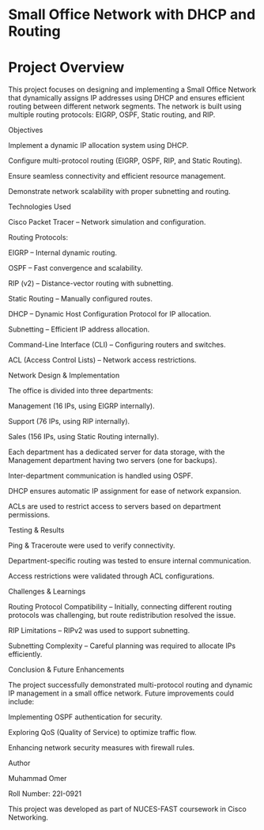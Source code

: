 # Small Office Network with DHCP and Routing

# Project Overview

This project focuses on designing and implementing a Small Office Network that dynamically assigns IP addresses using DHCP and ensures efficient routing between different network segments. The network is built using multiple routing protocols: EIGRP, OSPF, Static routing, and RIP.

Objectives

Implement a dynamic IP allocation system using DHCP.

Configure multi-protocol routing (EIGRP, OSPF, RIP, and Static Routing).

Ensure seamless connectivity and efficient resource management.

Demonstrate network scalability with proper subnetting and routing.

Technologies Used

Cisco Packet Tracer – Network simulation and configuration.

Routing Protocols:

EIGRP – Internal dynamic routing.

OSPF – Fast convergence and scalability.

RIP (v2) – Distance-vector routing with subnetting.

Static Routing – Manually configured routes.

DHCP – Dynamic Host Configuration Protocol for IP allocation.

Subnetting – Efficient IP address allocation.

Command-Line Interface (CLI) – Configuring routers and switches.

ACL (Access Control Lists) – Network access restrictions.

Network Design & Implementation

The office is divided into three departments:

Management (16 IPs, using EIGRP internally).

Support (76 IPs, using RIP internally).

Sales (156 IPs, using Static Routing internally).

Each department has a dedicated server for data storage, with the Management department having two servers (one for backups).

Inter-department communication is handled using OSPF.

DHCP ensures automatic IP assignment for ease of network expansion.

ACLs are used to restrict access to servers based on department permissions.

Testing & Results

Ping & Traceroute were used to verify connectivity.

Department-specific routing was tested to ensure internal communication.

Access restrictions were validated through ACL configurations.

Challenges & Learnings

Routing Protocol Compatibility – Initially, connecting different routing protocols was challenging, but route redistribution resolved the issue.

RIP Limitations – RIPv2 was used to support subnetting.

Subnetting Complexity – Careful planning was required to allocate IPs efficiently.

Conclusion & Future Enhancements

The project successfully demonstrated multi-protocol routing and dynamic IP management in a small office network. Future improvements could include:

Implementing OSPF authentication for security.

Exploring QoS (Quality of Service) to optimize traffic flow.

Enhancing network security measures with firewall rules.

Author

Muhammad Omer

Roll Number: 22I-0921

This project was developed as part of NUCES-FAST coursework in Cisco Networking.

